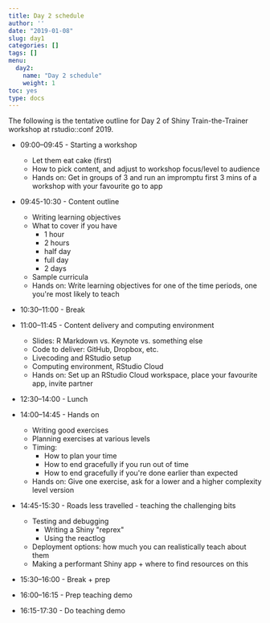 ```yaml
---
title: Day 2 schedule
author: ''
date: "2019-01-08"
slug: day1
categories: []
tags: []
menu:
  day2:
    name: "Day 2 schedule"
    weight: 1
toc: yes
type: docs
---
```


The following is the tentative outline for Day 2 of Shiny Train-the-Trainer workshop at rstudio::conf 2019.

- 09:00–09:45 - Starting a workshop
	- Let them eat cake (first)
	- How to pick content, and adjust to workshop focus/level to audience
	- Hands on: Get in groups of 3 and run an impromptu first 3 mins of a workshop with your favourite go to app

- 09:45-10:30 - Content outline
	- Writing learning objectives
	- What to cover if you have 
		- 1 hour
		- 2 hours
		- half day
		- full day
		- 2 days
	- Sample curricula
	- Hands on: Write learning objectives for one of the time periods, one you're most likely to teach

- 10:30–11:00 - Break

- 11:00–11:45 - Content delivery and computing environment
	- Slides: R Markdown vs. Keynote vs. something else
	- Code to deliver: GitHub, Dropbox, etc. 
	- Livecoding and RStudio setup
	- Computing environment, RStudio Cloud
	- Hands on: Set up an RStudio Cloud workspace, place your favourite app, invite partner

- 12:30–14:00 - Lunch

- 14:00–14:45 - Hands on
	- Writing good exercises
	- Planning exercises at various levels
	- Timing: 
		- How to plan your time
		- How to end gracefully if you run out of time
		- How to end gracefully if you're done earlier than expected
	- Hands on: Give one exercise, ask for a lower and a higher complexity level version

- 14:45-15:30 - Roads less travelled - teaching the challenging bits
	- Testing and debugging 
		- Writing a Shiny "reprex"
		- Using the reactlog
	- Deployment options: how much you can realistically teach about them
	- Making a performant Shiny app + where to find resources on this

- 15:30–16:00 - Break + prep

- 16:00–16:15 - Prep teaching demo

- 16:15-17:30 - Do teaching demo
